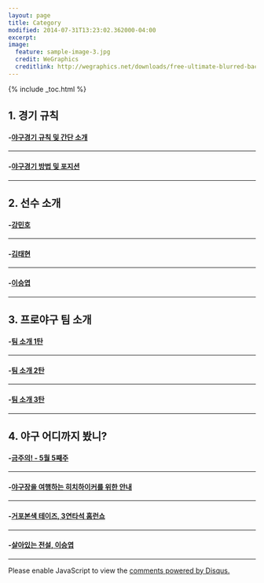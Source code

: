 ```yaml
---
layout: page
title: Category
modified: 2014-07-31T13:23:02.362000-04:00
excerpt:
image:
  feature: sample-image-3.jpg
  credit: WeGraphics
  creditlink: http://wegraphics.net/downloads/free-ultimate-blurred-background-pack/
---
```


{% include _toc.html %}

## 1. 경기 규칙

#### -<a href="/baseball_rule/">야구경기 규칙 및 간단 소개</a>

---

#### -<a href="/how_to_play_baseball/">야구경기 방법 및 포지션</a>


---

## 2. 선수 소개

#### -<a href="/KANG-MIN-HO/">강민호</a>

---

#### -<a href="/KIM-TAE-HYUN/">김태현</a>

---

#### -<a href="/LEE-SEOUNG-YEUP/">이승엽</a>

---

## 3. 프로야구 팀 소개

#### -<a href="/team">팀 소개 1탄</a>

---

#### -<a href="/team2">팀 소개 2탄</a>

---

#### -<a href="/team3">팀 소개 3탄</a>

---

## 4. 야구 어디까지 봤니?

#### -<a href="/this_week_prize1/">금주의! - 5월 5째주</a>

---

#### -<a href="/this_week_prize2/">야구장을 여행하는 히치하이커를 위한 안내</a>

---

#### -<a href="/who-is-todays-star">거포본색 테이즈, 3연타석 홈런쇼</a>

---

#### -<a href="/400HR">살아있는 전설, 이승엽</a>

---

<div id="disqus_thread"></div>
<script type="text/javascript">
    /* * * CONFIGURATION VARIABLES * * */
    var disqus_shortname = 'utuutu';
    
    /* * * DON'T EDIT BELOW THIS LINE * * */
    (function() {
        var dsq = document.createElement('script'); dsq.type = 'text/javascript'; dsq.async = true;
        dsq.src = '//' + disqus_shortname + '.disqus.com/embed.js';
        (document.getElementsByTagName('head')[0] || document.getElementsByTagName('body')[0]).appendChild(dsq);
    })();
</script>
<noscript>Please enable JavaScript to view the <a href="https://disqus.com/?ref_noscript" rel="nofollow">comments powered by Disqus.</a></noscript>

